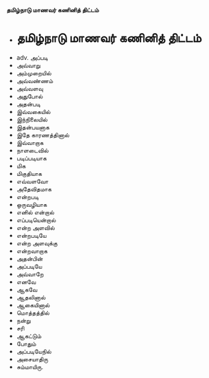 **தமிழ்நாடு மாணவர் கணினித் திட்டம்**
- # தமிழ்நாடு மாணவர் கணினித் திட்டம்
- adv. அப்படி
- அவ்வாறு
- அம்முறையில்
- அவ்வண்ணம்
- அவ்வளவு
- அதுபோல்
- அதன்படி
- இவ்வகையில்
- இந்நிலையில்
- இதன்பயனாக
- இதே காரணத்தினால்
- இவ்வாறாக
- நாளடைவில்
- படிப்படியாக
- மிக
- மிகுதியாக
- எவ்வளவோ
- அதேவிதமாக
- என்றபடி
- ஒருவழியாக
- எனில் என்றால்
- எப்படியென்றால்
- என்ற அளவில்
- என்றபடியே
- என்ற அளவுக்கு
- என்றவாறாக
- அதன்பின்
- அப்படியே
- அவ்வாறே
- எனவே
- ஆகவே
- ஆதலினால்
- ஆகையினால்
- மொத்தத்தில்
- நன்று
- சரி
- ஆகட்டும்
- போதும்
- அப்படியேநில்
- அசையாதிரு
- சும்மாயிரு.


